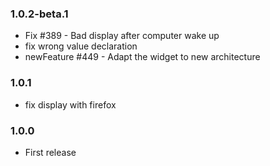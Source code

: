 ### 1.0.2-beta.1
* Fix #389 - Bad display after computer wake up
* fix wrong value declaration
* newFeature #449 - Adapt the widget to new architecture

### 1.0.1
* fix display with firefox

### 1.0.0
* First release